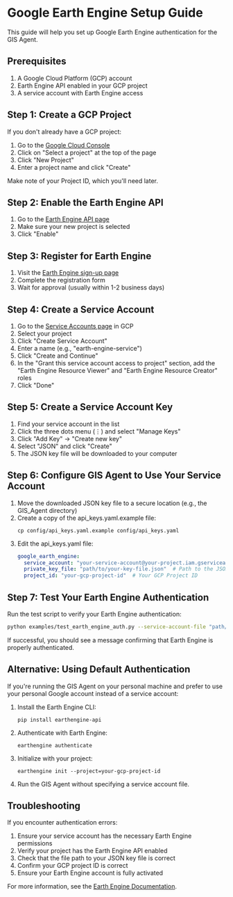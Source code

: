 # Google Earth Engine Setup Guide

This guide will help you set up Google Earth Engine authentication for the GIS Agent.

## Prerequisites

1. A Google Cloud Platform (GCP) account
2. Earth Engine API enabled in your GCP project
3. A service account with Earth Engine access

## Step 1: Create a GCP Project

If you don't already have a GCP project:

1. Go to the [Google Cloud Console](https://console.cloud.google.com/)
2. Click on "Select a project" at the top of the page
3. Click "New Project"
4. Enter a project name and click "Create"

Make note of your Project ID, which you'll need later.

## Step 2: Enable the Earth Engine API

1. Go to the [Earth Engine API page](https://console.cloud.google.com/apis/library/earthengine.googleapis.com)
2. Make sure your new project is selected
3. Click "Enable"

## Step 3: Register for Earth Engine

1. Visit the [Earth Engine sign-up page](https://signup.earthengine.google.com/)
2. Complete the registration form
3. Wait for approval (usually within 1-2 business days)

## Step 4: Create a Service Account

1. Go to the [Service Accounts page](https://console.cloud.google.com/iam-admin/serviceaccounts) in GCP
2. Select your project
3. Click "Create Service Account"
4. Enter a name (e.g., "earth-engine-service")
5. Click "Create and Continue"
6. In the "Grant this service account access to project" section, add the "Earth Engine Resource Viewer" and "Earth Engine Resource Creator" roles
7. Click "Done"

## Step 5: Create a Service Account Key

1. Find your service account in the list
2. Click the three dots menu (⋮) and select "Manage Keys"
3. Click "Add Key" → "Create new key"
4. Select "JSON" and click "Create"
5. The JSON key file will be downloaded to your computer

## Step 6: Configure GIS Agent to Use Your Service Account

1. Move the downloaded JSON key file to a secure location (e.g., the GIS_Agent directory)
2. Create a copy of the api_keys.yaml.example file:
   ```
   cp config/api_keys.yaml.example config/api_keys.yaml
   ```
3. Edit the api_keys.yaml file:
   ```yaml
   google_earth_engine:
     service_account: "your-service-account@your-project.iam.gserviceaccount.com"  # From the JSON file
     private_key_file: "path/to/your-key-file.json"  # Path to the JSON file
     project_id: "your-gcp-project-id"  # Your GCP Project ID
   ```

## Step 7: Test Your Earth Engine Authentication

Run the test script to verify your Earth Engine authentication:

```bash
python examples/test_earth_engine_auth.py --service-account-file "path/to/your-key-file.json" --project-id "your-gcp-project-id"
```

If successful, you should see a message confirming that Earth Engine is properly authenticated.

## Alternative: Using Default Authentication

If you're running the GIS Agent on your personal machine and prefer to use your personal Google account instead of a service account:

1. Install the Earth Engine CLI:
   ```
   pip install earthengine-api
   ```

2. Authenticate with Earth Engine:
   ```
   earthengine authenticate
   ```

3. Initialize with your project:
   ```
   earthengine init --project=your-gcp-project-id
   ```

4. Run the GIS Agent without specifying a service account file.

## Troubleshooting

If you encounter authentication errors:

1. Ensure your service account has the necessary Earth Engine permissions
2. Verify your project has the Earth Engine API enabled
3. Check that the file path to your JSON key file is correct
4. Confirm your GCP project ID is correct
5. Ensure your Earth Engine account is fully activated

For more information, see the [Earth Engine Documentation](https://developers.google.com/earth-engine/guides/service_account). 